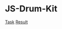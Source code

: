 # JS-Drum-Kit 
[Task](https://github.com/rolling-scopes-school/tasks/blob/master/tasks/stage-0/projects.md#task-4-drum-kit-20) 
[Result](https://andyqa.github.io/JS-Drum-Kit/)
